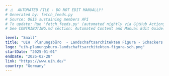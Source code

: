 ```yaml
---
# ⚠️  AUTOMATED FILE - DO NOT EDIT MANUALLY!
# Generated by: fetch_feeds.py
# Source: QGIS sustaining members API
# To update: Run 'fetch_feeds.py' (automated nightly via GitHub Actions)
# See CONTRIBUTING.md section: Automated Content and Manual Edit Guidelines

level: "Small"
title: "UIH  Planungsbüro  - Landschaftsarchitekten Figura - Schackers PartGmbB"
logo: "uih-planungsburo-landschaftsarchitekten-figura-sch.png"
startDate: "2025-01-01"
endDate: "2026-02-28"
link: "https://www.uih.de/"
country: "Germany"
---
```

